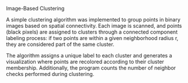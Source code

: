 Image-Based Clustering



A simple clustering algorithm was implemented to group points in binary images based on spatial connectivity. Each image is scanned, and points (black pixels) are assigned to clusters through a connected component labeling process: if two points are within a given neighborhood radius r, they are considered part of the same cluster.



The algorithm assigns a unique label to each cluster and generates a visualization where points are recolored according to their cluster membership. Additionally, the program counts the number of neighbor checks performed during clustering.


